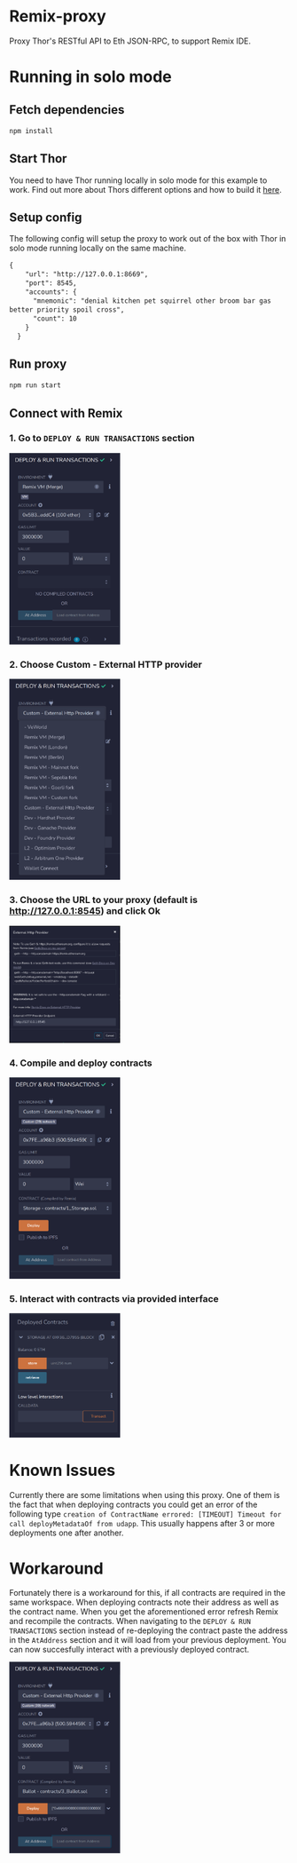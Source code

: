 # Remix-proxy
Proxy Thor's RESTful API to Eth JSON-RPC, to support Remix IDE.

# Running in solo mode

## Fetch dependencies
```bash
npm install
```

## Start Thor
You need to have Thor running locally in solo mode for this example to work. Find out more about Thors different options and how to build it [here](https://github.com/vechain/thor).

## Setup config
The following config will setup the proxy to work out of the box with Thor in solo mode running locally on the same machine.

```
{
    "url": "http://127.0.0.1:8669",
    "port": 8545,
    "accounts": {
      "mnemonic": "denial kitchen pet squirrel other broom bar gas better priority spoil cross",
      "count": 10
    }
  }
```

## Run proxy
```bash
npm run start
```

## Connect with Remix

### 1. Go to `DEPLOY & RUN TRANSACTIONS` section

<img width="200" src="screenshots/screenshot2.png">

### 2. Choose Custom - External HTTP provider

<img width="200" src="screenshots/screenshot5.png">

### 3. Choose the URL to your proxy (default is http://127.0.0.1:8545) and click Ok

<img width="200" src="screenshots/screenshot3.png">

### 4. Compile and deploy contracts

<img width="200" src="screenshots/screenshot6.png">

### 5. Interact with contracts via provided interface

<img width="200" src="screenshots/screenshot7.png">


# Known Issues
Currently there are some limitations when using this proxy. One of them is the fact that when deploying contracts you could get an error of the following type `creation of ContractName errored: [TIMEOUT] Timeout for call deployMetadataOf from udapp`. This usually happens after 3 or more deployments one after another.

# Workaround
Fortunately there is a workaround for this, if all contracts are required in the same workspace. When deploying contracts note their address as well as the contract name. When you get the aforementioned error refresh Remix and recompile the contracts. When navigating to the `DEPLOY & RUN TRANSACTIONS` section instead of re-deploying the contract paste the address in the `AtAddress` section and it will load from your previous deployment. You can now succesfully interact with a previously deployed contract.

<img width="200" src="screenshots/screenshot1.png">

